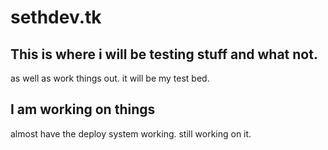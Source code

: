 # sethdev.tk
## This is where i will be testing stuff and what not.

as well as work things out. it will be my test bed.

## I am working on things

 almost have the deploy system working.
 still working on it.